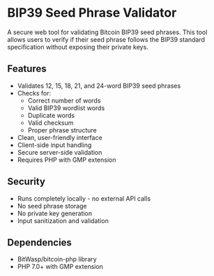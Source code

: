 # BIP39 Seed Phrase Validator

A secure web tool for validating Bitcoin BIP39 seed phrases. This tool allows users to verify if their seed phrase follows the BIP39 standard specification without exposing their private keys.

## Features

- Validates 12, 15, 18, 21, and 24-word BIP39 seed phrases
- Checks for:
  - Correct number of words
  - Valid BIP39 wordlist words
  - Duplicate words
  - Valid checksum
  - Proper phrase structure
- Clean, user-friendly interface
- Client-side input handling
- Secure server-side validation
- Requires PHP with GMP extension

## Security

- Runs completely locally - no external API calls
- No seed phrase storage
- No private key generation
- Input sanitization and validation

## Dependencies

- BitWasp/bitcoin-php library
- PHP 7.0+ with GMP extension
